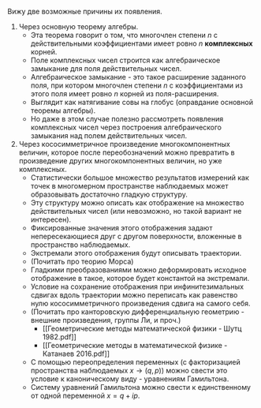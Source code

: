 Вижу две возможные причины их появления.
1. Через основную теорему алгебры.
	- Эта теорема говорит о том, что многочлен степени $n$ с действительными коэффициентами имеет ровно $n$ **комплексных** корней.
	- Поле комплексных чисел строится как алгебраическое замыкание для поля действительных чисел.
	- Алгебраическое замыкание - это такое расширение заданного поля, при котором многочлен степени $n$ с коэффициентами из этого поля имеет ровно $n$ корней из поля-расширения.
	- Выглядит как натягивание совы на глобус (оправдание основной теоремы алгебры).
	- Но даже в этом случае полезно рассмотреть появления комплексных чисел через построения алгебраического замыкания над полем действительных чисел.
2. Через кососимметричное произведение многокомпонентных величин, которое после переобозначений можно превратить в произведение других многокомпонентных величин, но уже комплексных.
	- Статистически большое множество результатов измерений как точек в многомерном пространстве наблюдаемых может образовывать достаточно гладкую структуру.
	- Эту структуру можно описать как отображение на множество действительных чисел (или невозможно, но такой вариант не интересен).
	- Фиксированные значения этого отображения задают непересекающиеся друг с другом поверхности, вложенные в пространство наблюдаемых.
	- Экстремали этого отображения будут описывать траектории.
	- (Почитать про теорию Морса)
	- Гладкими преобразованиями можно деформировать исходное отображение в такое, которое будет константой на экстремали.
	- Условие на сохранение отображения при инфинитезимальных сдвигах вдоль траектории можно переписать как равенство нулю кососимметричного произведения сдвига на самого себя.
	- (Почитать про канторовскую дифференциальную геометрию - внешние произведения, группы Ли, и проч.)
		- [[Геометрические методы математической физики - Шутц 1982.pdf]]
		- [[Геометрические методы в математической физике - Катанаев 2016.pdf]]
	- С помощью переопределения переменных (с факторизацией пространства наблюдаемых $x \rightarrow (q, p)$) можно свести это условие к каноническому виду - уравнениям Гамильтона.
	- Систему уравнений Гамильтона можно свести к единственному от одной переменной $x=q+ip$.